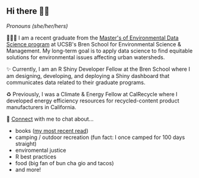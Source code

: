 ## Hi there 👋🏽

*Pronouns (she/her/hers)*

👩🏽‍💻 I am a recent graduate from the <a href="https://ucsb-meds.github.io/">Master's of Environmental Data Science program</a> at UCSB's Bren School for Environmental Science & Management. My long-term goal is to apply data science to find equitable solutions for environmental issues affecting urban watersheds. 

✨ Currently, I am an R Shiny Developer Fellow at the Bren School where I am designing, developing, and deploying a Shiny dashboard that communicates data related to their graduate programs.

♻️ Previously, I was a Climate & Energy Fellow at CalRecycle where I developed energy efficiency resources for recycled-content product manufacturers in California. 

🤝 <a href="https://www.linkedin.com/in/halinadolinh/">Connect</a> with me to chat about...
- books (<a href="https://www.goodreads.com/user/show/27861467-halina-do-linh">my most recent read</a>)
- camping / outdoor recreation (fun fact: I once camped for 100 days straight)
- enviromental justice 
- R best practices
- food (big fan of bun cha gio and tacos)
- and more!
